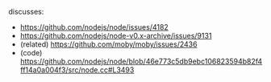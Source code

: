 discusses:
* https://github.com/nodejs/node/issues/4182
* https://github.com/nodejs/node-v0.x-archive/issues/9131
* (related) https://github.com/moby/moby/issues/2436
* (code) https://github.com/nodejs/node/blob/46e773c5db9ebc106823594b82f4ff14a0a004f3/src/node.cc#L3493
